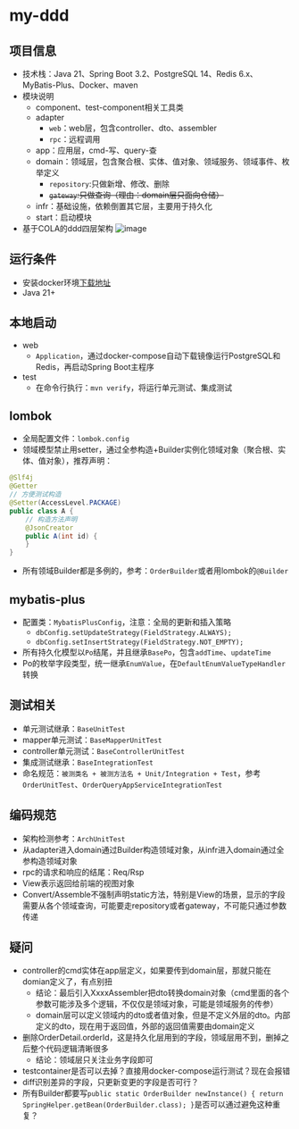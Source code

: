 # my-ddd

## 项目信息
- 技术栈：Java 21、Spring Boot 3.2、PostgreSQL 14、Redis 6.x、MyBatis-Plus、Docker、maven
- 模块说明
  - component、test-component相关工具类
  - adapter
    - `web`：web层，包含controller、dto、assembler
    - `rpc`：远程调用
  - app：应用层，cmd-写、query-查
  - domain：领域层，包含聚合根、实体、值对象、领域服务、领域事件、枚举定义
    - `repository`:只做新增、修改、删除
    - ~~`gateway`:只做查询（理由：domain层只面向仓储）~~
  - infr：基础设施，依赖倒置其它层，主要用于持久化
  - start：启动模块
- 基于COLA的ddd四层架构
  ![image](https://github.com/lizebin0918/my-ddd/blob/main/ddd%E5%88%86%E5%B1%82.drawio.png)

## 运行条件
- 安装docker环境[下载地址](https://www.docker.com/)
- Java 21+

## 本地启动
- web
  - `Application`，通过docker-compose自动下载镜像运行PostgreSQL和Redis，再启动Spring Boot主程序
- test
  - 在命令行执行：`mvn verify`，将运行单元测试、集成测试

## lombok
- 全局配置文件：`lombok.config`
- 领域模型禁止用setter，通过全参构造+Builder实例化领域对象（聚合根、实体、值对象），推荐声明：
```java
@Slf4j
@Getter
// 方便测试构造
@Setter(AccessLevel.PACKAGE)
public class A {
    // 构造方法声明
    @JsonCreator
    public A(int id) {
    }
}
```
- 所有领域Builder都是多例的，参考：`OrderBuilder`或者用lombok的`@Builder`

## mybatis-plus
- 配置类：`MybatisPlusConfig`，注意：全局的更新和插入策略
  - `dbConfig.setUpdateStrategy(FieldStrategy.ALWAYS);`
  - `dbConfig.setInsertStrategy(FieldStrategy.NOT_EMPTY);`
- 所有持久化模型以`Po`结尾，并且继承`BasePo`，包含`addTime`、`updateTime`
- Po的枚举字段类型，统一继承`EnumValue`，在`DefaultEnumValueTypeHandler`转换

## 测试相关
- 单元测试继承：`BaseUnitTest`
- mapper单元测试：`BaseMapperUnitTest`
- controller单元测试：`BaseControllerUnitTest`
- 集成测试继承：`BaseIntegrationTest`
- 命名规范：`被测类名 + 被测方法名 + Unit/Integration + Test`，参考`OrderUnitTest`、`OrderQueryAppServiceIntegrationTest`

## 编码规范
- 架构检测参考：`ArchUnitTest`
- 从adapter进入domain通过Builder构造领域对象，从infr进入domain通过全参构造领域对象
- rpc的请求和响应的结尾：Req/Rsp
- View表示返回给前端的视图对象
- Convert/Assemble不强制声明static方法，特别是View的场景，显示的字段需要从各个领域查询，可能要走repository或者gateway，不可能只通过参数传递

## 疑问
- controller的cmd实体在app层定义，如果要传到domain层，那就只能在domian定义了，有点别扭
  - 结论：最后引入XxxxAssembler把dto转换domain对象（cmd里面的各个参数可能涉及多个逻辑，不仅仅是领域对象，可能是领域服务的传参）
  - domain层可以定义领域内的dto或者值对象，但是不定义外层的dto。内部定义的dto，现在用于返回值，外部的返回值需要由domain定义
- 删除OrderDetail.orderId，这是持久化层用到的字段，领域层用不到，删掉之后整个代码逻辑清晰很多
  - 结论：领域层只关注业务字段即可
- testcontainer是否可以去掉？直接用docker-compose运行测试？现在会报错
- diff识别差异的字段，只更新变更的字段是否可行？
- 所有Builder都要写`public static OrderBuilder newInstance() {
  return SpringHelper.getBean(OrderBuilder.class);
  }`是否可以通过避免这种重复？
